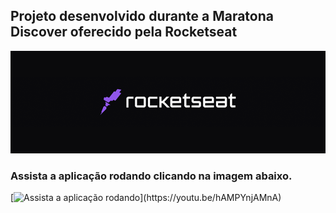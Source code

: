 ## Projeto desenvolvido durante a Maratona Discover oferecido pela Rocketseat
<p>
<img src = "./image/logo.png">

<!-- ![Programa-rodando](https://j.gifs.com/VA42o9.gif) -->
<p>
<p>

### Assista a aplicação rodando clicando na imagem abaixo. 
<p>
<p>


<p align="center" target = _blank>  
<!-- [<img src = "https://img.youtube.com/vi/hAMPYnjAMnA/maxresdefault.jpg"width="100%">](https://youtu.be/hAMPYnjAMnA) -->
</p>


[![Assista a aplicação rodando](https://img.youtube.com/vi/hAMPYnjAMnA/maxresdefault.jpg"width="100%")](https://youtu.be/hAMPYnjAMnA)



